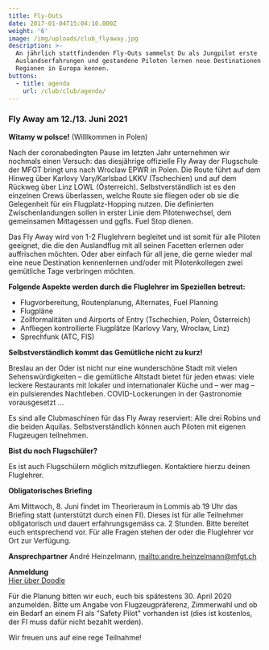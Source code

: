 ```yaml
---
title: Fly-Outs
date: 2017-01-04T15:04:10.000Z
weight: '6'
image: /img/uploads/club_flyaway.jpg
description: >-
  An jährlich stattfindenden Fly-Outs sammelst Du als Jungpilot erste
  Auslandserfahrungen und gestandene Piloten lernen neue Destinationen und
  Regionen in Europa kennen.
buttons:
  - title: agenda
    url: /club/club/agenda/
---
```

### Fly Away am 12./13. Juni 2021

**Witamy w polsce!** (Willlkommen in Polen)

Nach der coronabedingten Pause im letzten Jahr unternehmen wir nochmals einen Versuch: das diesjährige offizielle Fly Away der Flugschule der MFGT bringt uns nach Wroclaw EPWR in Polen. Die Route führt auf dem Hinweg über Karlovy Vary/Karlsbad LKKV (Tschechien) und auf dem Rückweg über Linz LOWL (Österreich). Selbstverständlich ist es den einzelnen Crews überlassen, welche Route sie fliegen oder ob sie die Gelegenheit für ein Flugplatz-Hopping nutzen. Die definierten Zwischenlandungen sollen in erster Linie dem Pilotenwechsel, dem gemeinsamen Mittagessen und ggfls. Fuel Stop dienen.

Das Fly Away wird von 1-2 Fluglehrern begleitet und ist somit für alle Piloten geeignet, die die den Auslandflug mit all seinen Facetten erlernen oder auffrischen möchten. Oder aber einfach für all jene, die gerne wieder mal eine neue Destination kennenlernen und/oder mit Pilotenkollegen zwei gemütliche Tage verbringen möchten.

**Folgende Aspekte werden durch die Fluglehrer im Speziellen betreut:**

* Flugvorbereitung, Routenplanung, Alternates, Fuel Planning
* Flugpläne
* Zollformalitäten und Airports of Entry (Tschechien, Polen, Österreich)
* Anfliegen kontrollierte Flugplätze (Karlovy Vary, Wroclaw, Linz)
* Sprechfunk (ATC, FIS)

**Selbstverständlich kommt das Gemütliche nicht zu kurz!**

Breslau an der Oder ist nicht nur eine wunderschöne Stadt mit vielen Sehenswürdigkeiten – die gemütliche Altstadt bietet für jeden etwas: viele leckere Restaurants mit lokaler und internationaler Küche und – wer mag – ein pulsierendes Nachtleben. COVID-Lockerungen in der Gastronomie vorausgesetzt ...

Es sind alle Clubmaschinen für das Fly Away reserviert: Alle drei Robins und die beiden Aquilas. Selbstverständlich können auch Piloten mit eigenen Flugzeugen teilnehmen.

**Bist du noch Flugschüler?**

Es ist auch Flugschülern möglich mitzufliegen. Kontaktiere hierzu deinen Fluglehrer.

**Obligatorisches Briefing**

Am Mittwoch, 8. Juni findet im Theorieraum in Lommis ab 19 Uhr das Briefing statt (unterstützt durch einen FI). Dieses ist für alle Teilnehmer obligatorisch und dauert erfahrungsgemäss ca. 2 Stunden. Bitte bereitet euch entsprechend vor. Für alle Fragen stehen der oder die Fluglehrer vor Ort zur Verfügung.

**Ansprechpartner**
André Heinzelmann, <mailto:andre.heinzelmann@mfgt.ch>

**Anmeldung**\
[Hier über Doodle](https://doodle.com/poll/42ns3vkzy5bx4a7m?utm_campaign=poll_added_participant_admin&utm_medium=email&utm_source=poll_transactional&utm_content=gotopoll-cta#table)

Für die Planung bitten wir euch, euch bis spätestens 30. April 2020 anzumelden. 
Bitte um Angabe von Flugzeugpräferenz, Zimmerwahl und ob ein Bedarf an einem FI als "Safety Pilot" vorhanden ist (dies ist kostenlos, der FI muss dafür nicht bezahlt werden).

Wir freuen uns auf eine rege Teilnahme!
